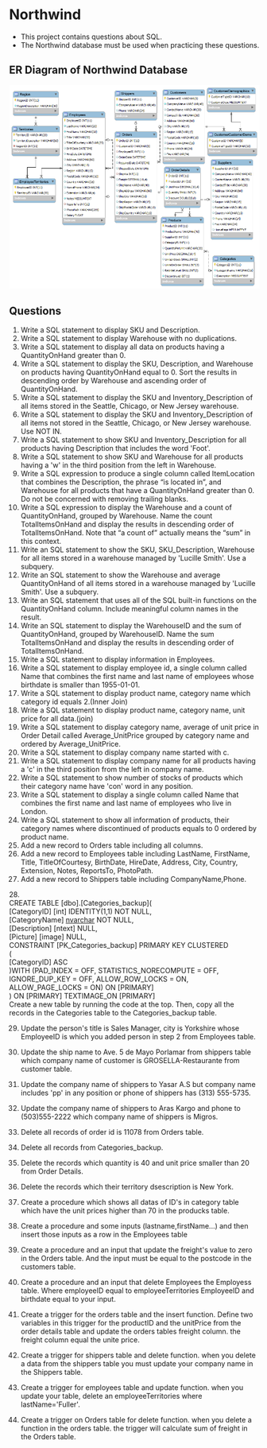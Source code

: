 # Northwind
- This project contains questions about SQL. 
- The Northwind database must be used when practicing these questions.
## ER Diagram of Northwind Database
![](northwind-er-relationship.png)
## Questions
1. Write a SQL statement to display SKU and Description.
2. Write a SQL statement to display Warehouse with 
no duplications.
3. Write a SQL statement to display all data on products having a 
QuantityOnHand greater than 0.
4. Write a SQL statement to display the SKU, Description, and 
Warehouse on products
having QuantityOnHand equal to 0. 
Sort the results in descending order by Warehouse
and ascending order of QuantityOnHand.
5. Write a SQL statement to display the SKU and Inventory_Description of all items stored in the
Seattle, Chicago, or New Jersey warehouse.
6. Write a SQL statement to display the SKU and Inventory_Description of all items not stored in the
Seattle, Chicago, or New Jersey warehouse. Use NOT IN.
7. Write a SQL statement to show SKU and Inventory_Description for all products having Description
that includes the word 'Foot'.
8. Write a SQL statement to show SKU and Warehouse for all products having a 'w' in the
third position from the left in Warehouse.
9. Write a SQL expression to produce a single column called ItemLocation that combines
the Description, the phrase “is located in”, and Warehouse for all products that have a
QuantityOnHand greater than 0. Do not be concerned with removing trailing blanks.
10. Write a SQL expression to display the Warehouse and a count of QuantityOnHand,
grouped by Warehouse. Name the count TotalItemsOnHand and display the results in
descending order of TotalItemsOnHand.
Note that “a count of” actually means the “sum” in this context. 
11. Write an SQL statement to show the SKU, SKU_Description, Warehouse 
for all items stored in a warehouse managed by 'Lucille Smith'. Use a subquery.
12. Write an SQL statement to show the Warehouse and average QuantityOnHand 
of all items stored in a warehouse managed by 'Lucille Smith'. Use a subquery.
13. Write an SQL statement that uses all of the SQL built-in functions 
on the QuantityOnHand column. Include meaningful column names in the result.
14. Write an SQL statement to display the WarehouseID and the sum of QuantityOnHand, 
grouped by WarehouseID. Name the sum TotalItemsOnHand and display the results 
in descending order of TotalItemsOnHand.
15. Write a SQL statement to display information in Employees.
16. Write a SQL statement to display employee id, a single column called Name that combines the first name and last name of employees whose birthdate is smaller than 1955-01-01.
17. Write a SQL statement to display product name, category name which category id equals 2.(Inner Join)
18. Write a SQL statement to display product name, category name, unit price for all data.(join)
19. Write a SQL statement to display category name, average of unit price in Order Detail called Average_UnitPrice grouped by category name and ordered by Average_UnitPrice.
20. Write a SQL statement to display company name started with c.
21. Write a SQL statement to display company name for all products having a 'c' in the third position from the left in company name.
22. Write a SQL statement to show number of stocks of products which their category name have 'con' word in any position.
23. Write a SQL statement to display a single column called Name that combines the first name and last name of employees who live in London.
24. Write a SQL statement to show all information of products, their category names where discontinued of products equals to 0 ordered by product name.
25. Add a new record to Orders table including all columns.
26. Add a new record to Employees table including LastName, FirstName, Title, TitleOfCourtesy, BirthDate, HireDate, Address, City, Country, Extension, Notes, ReportsTo, PhotoPath.
27. Add a new record to Shippers table including CompanyName,Phone.

28.<br />CREATE TABLE [dbo].[Categories_backup](<br />
	[CategoryID] [int] IDENTITY(1,1) NOT NULL,<br />
	[CategoryName] [nvarchar](15) NOT NULL,<br />
	[Description] [ntext] NULL,<br />
	[Picture] [image] NULL,<br />
 CONSTRAINT [PK_Categories_backup] PRIMARY KEY CLUSTERED <br />
(<br />
	[CategoryID] ASC<br />
)WITH (PAD_INDEX = OFF, STATISTICS_NORECOMPUTE = OFF, IGNORE_DUP_KEY = OFF, ALLOW_ROW_LOCKS = ON, ALLOW_PAGE_LOCKS = ON) ON [PRIMARY]<br />
) ON [PRIMARY] TEXTIMAGE_ON [PRIMARY]<br />
Create a new table by running the code at the top. Then, copy all the records in the Categories table to the Categories_backup table.

29. Update the person's title is Sales Manager, city is Yorkshire whose EmployeeID is which you added person in step 2 from Employees table.
30. Update the ship name to Ave. 5 de Mayo Porlamar from shippers table which company name of customer is GROSELLA-Restaurante from customer table.
31. Update the company name of shippers to Yasar A.S but company name includes 'pp' in any position or  phone of shippers has (313) 555-5735.
32. Update the company name of shippers to Aras Kargo and phone to (503)555-2222 which company name of shippers is Migros.
33. Delete all records of order id is 11078  from Orders table.
34. Delete all records from Categories_backup.
35. Delete the records which quantity is 40 and unit price smaller than 20 from Order Details.

36. Delete the records which their territory dsescription is New York.

37. Create a procedure which shows all datas of ID's in category table which have the unit prices higher than 70 in the producks table.  
38. Create a procedure and some inputs (lastname,firstName...) and then insert those inputs as a row in the Employees table 

39. Create a procedure and an input that update the freight's value to zero in the Orders table. And the input must be equal to the 
postcode in the customers table.

40. Create a procedure and an input that delete Employees the Employess table. Where employeeID equal to employeeTerritories EmployeeID and birthdate equal to your input.

41. Create a trigger for the orders table and the insert function. Define two variables in this trigger for the 
productID and the unitPrice from the order details table and update the orders tables freight column. the freight column equal the unite price.  

42. Create a trigger for shippers table and delete function. when you delete a data from the shippers table you must update your 
company name in the Shippers table.

43. Create a trigger for employees table and update function. when you update your table, delete an employeeTerritories where lastName='Fuller'.

44. Create a trigger on Orders table for delete function. when you delete a function in the orders table. the trigger will calculate sum of freight in the Orders table.
